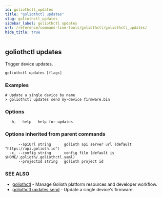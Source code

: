 ```yaml
---
id: goliothctl_updates
title: "goliothctl updates"
slug: goliothctl_updates
sidebar_label: goliothctl updates
url: /reference/command-line-tools/goliothctl/goliothctl_updates/
hide_title: true
---
```

## goliothctl updates

Trigger device updates.

```
goliothctl updates [flags]
```

### Examples

```
# Update a single device by name
> goliothctl updates send my-device firmware.bin
```

### Options

```
  -h, --help   help for updates
```

### Options inherited from parent commands

```
      --apiUrl string      golioth api server url (default "https://api.golioth.io")
  -c, --config string      config file (default is $HOME/.golioth/.goliothctl.yaml)
      --projectId string   golioth project id
```

### SEE ALSO

* [goliothctl](/reference/command-line-tools/goliothctl/goliothctl/)	 - Manage Golioth platform resources and developer workflow.
* [goliothctl updates send](/reference/command-line-tools/goliothctl/goliothctl_updates_send/)	 - Update a single device's firmware.


